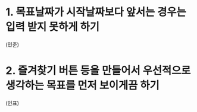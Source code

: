 # 1. 목표날짜가 시작날짜보다 앞서는 경우는 입력 받지 못하게 하기

(민준)





# 2. 즐겨찾기 버튼 등을 만들어서 우선적으로 생각하는 목표를 먼저 보이게끔 하기

(인표)